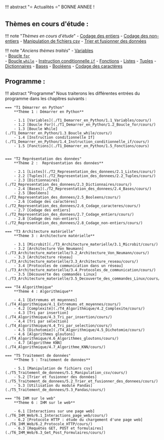 
!!! abstract ":star: Actualités :star:"
	BONNE ANNEE ! 



## Thèmes en cours d'étude :
!!! note "*Thèmes en cours d'étude*"
	- [Codage des entiers](./T2_Representation_des_donnees/2.7_Codage_entiers/cours/)
	- [Codage des non-entiers](./T2_Representation_des_donnees/2.8_Codage_non-entiers/cours/)
	- [Manipulation de fichiers csv](./T5_Traitement_de_donnees/5.1_Manipulation_csv/cours/)
    - [Trier et fusionner des données](./T5_Traitement_de_donnees/5.2_Trier_et_fusionner_des_donnees/cours/)



!!! note "*Anciens thèmes traités*"
	- [Variables](T1_Demarrer_en_Python/1.1_Variables/cours/)  
	- [Boucle ```for```](T1_Demarrer_en_Python/1.2_Boucle_for/cours/)  
	- [Boucle ```while```](T1_Demarrer_en_Python/1.3_Boucle_while/cours/)
	- [Instruction conditionnelle ```if```](T1_Demarrer_en_Python/1.4_Instruction_conditionnelle_if/cours/) 
	- [Fonctions](T1_Demarrer_en_Python/1.5_Fonctions/cours/)
	- [Listes](T2_Representation_des_donnees/2.1_Listes/cours/)
	- [Tuples](T2_Representation_des_donnees/2.2_Tuples/cours/)
	- [Dictionnaires](./T2_Representation_des_donnees/2.3_Dictionnaires/cours/)
	- [Bases](./T2_Representation_des_donnees/2.4_Bases/cours/)
	- [Booléens](./T2_Representation_des_donnees/2.5_Booleens/cours/)
	- [Codage des caractères](./T2_Representation_des_donnees/2.6_Codage_caracteres/cours/)


## Programme :
!!! abstract "Programme"
    Nous traiterons les différentes entrées du programme dans les chapitres suivants :


    === "T1 Démarrer en Python"
        **Thème 1 : Démarrer en Python**

        - 1.1 [Variables](./T1_Demarrer_en_Python/1.1_Variables/cours/)
        - 1.2 [Boucle For](./T1_Demarrer_en_Python/1.2_Boucle_for/cours/)
        - 1.3 [Boucle While](./T1_Demarrer_en_Python/1.3_Boucle_while/cours/)
        - 1.4 [Instruction conditionnelle If](./T1_Demarrer_en_Python/1.4_Instruction_conditionnelle_if/cours/)
        - 1.5 [Fonctions](./T1_Demarrer_en_Python/1.5_Fonctions/cours)

    
    === "T2 Représentation des données"
        **Thème 2 :  Représentation des données**

        - 2.1 [Listes](./T2_Representation_des_donnees/2.1_Listes/cours/)
        - 2.2 [Tuples](./T2_Representation_des_donnees/2.2_Tuples/cours/)
        - 2.3 [Dictionnaires](./T2_Representation_des_donnees/2.3_Dictionnaires/cours/)
        - 2.4 [Bases](./T2_Representation_des_donnees/2.4_Bases/cours/)
        - 2.5 [Booléens](./T2_Representation_des_donnees/2.5_Booleens/cours/)
        - 2.6 [Codage des caractères](./T2_Representation_des_donnees/2.6_Codage_caracteres/cours/)
        - 2.7 [Codage des entiers](./T2_Representation_des_donnees/2.7_Codage_entiers/cours/)
        - 2.8 [Codage des non-entiers](./T2_Representation_des_donnees/2.8_Codage_non-entiers/cours/)

    === "T3 Architecture matérielle"
        **Thème 3 : Architecture matérielle**

        - 3.1 [Microbit](./T3_Architecture_materielle/3.1_Microbit/cours/)
        - 3.2 [Architecture Von Neumann](./T3_Architecture_materielle/3.2_Architecture_Von_Neumann/cours/)
        - 3.3 [Architecture réseau](./T3_Architecture_materielle/3.3_Architecture_reseau/cours/)
        - 3.4 [Protocoles de communication dans un réseau](./T3_Architecture_materielle/3.4_Protocoles_de_communication/cours/)
        - 3.5 [Découverte des commandes Linux](./T3_Architecture_materielle/3.5_Decouverte_des_commandes_Linux/cours/)

    === "T4 Algorithmique"
        **Thème 4 : Algorithmique**

        - 4.1 [Extremums et moyennes](./T4_Algorithmique/4.1_Extremums_et_moyennes/cours/)
        - 4.2 [Complexité](./T4_Algorithmique/4.2_Complexite/cours/)
        - 4.3 [Tri par insertion](./T4_Algorithmique/4.3_Tri_par_insertion/cours/)
        - 4.4 [Tri par sélection](./T4_Algorithmique/4.4_Tri_par_selection/cours/)
        - 4.5 [Dichotomie](./T4_Algorithmique/4.5_Dichotomie/cours/)
        - 4.6 [Algorithmes gloutons](./T4_Algorithmique/4.6_Algorithmes_gloutons/cours/)
        - 4.7 [Algorithme KNN](./T4_Algorithmique/4.7_Algorithme_KNN/cours/)

    === "T5 Traitement de données"
        **Thème 5 : Traitement de données**

        - 5.1 [Manipulation de fichiers csv](./T5_Traitement_de_donnees/5.1_Manipulation_csv/cours/)
        - 5.2 [Trier et fusionner des données](./T5_Traitement_de_donnees/5.2_Trier_et_fusionner_des_donnees/cours/)
        - 5.3 [Utilisation du module Pandas](./T5_Traitement_de_donnees/5.3_Pandas/cours/)

    === "T6 IHM sur le web"
        **Thème 6 : IHM sur le web**

        - 6.1 [Interactions sur une page web](./T6_IHM_Web/6.1_Interactions_page_web/cours/)
        - 6.2 [Protocole HTTP : étude du chargement d'une page web](./T6_IHM_Web/6.2_Protocole_HTTP/cours/)
        - 6.3 [Requêtes GET, POST et formulaires](./T6_IHM_Web/6.3_Get_Post_Formulaires/cours/)


